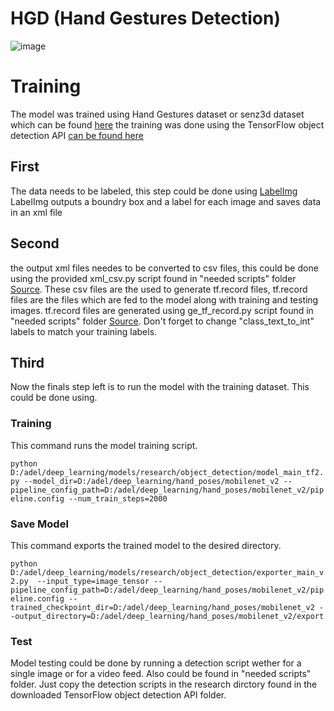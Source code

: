 # HGD (Hand Gestures Detection)

![image](https://user-images.githubusercontent.com/63298005/179505293-8c0d2cf1-2fc6-48f8-87dd-09acb4f5f15d.png)



# Training
The model was trained using Hand Gestures dataset or senz3d dataset which can be found [here](https://lttm.dei.unipd.it/downloads/gesture/) the training was done using the TensorFlow object detection API [can be found here ](https://github.com/tensorflow/models/tree/master/research/object_detection)

## First 
The data needs to be labeled, this step could be done using [LabelImg](https://github.com/heartexlabs/labelImg)
LabelImg outputs a boundry box and a label for each image and saves data in an xml file 


## Second 
the output xml files needes to be converted to csv files, this could be done using the provided xml_csv.py script found in "needed scripts" folder [Source](https://github.com/datitran/raccoon_dataset).
These csv files are the used to generate tf.record files, tf.record files are the files which are fed to the model along with training and testing images. tf.record files are generated using ge_tf_record.py script found in "needed scripts" folder [Source](https://github.com/datitran/raccoon_dataset). Don't forget to change "class_text_to_int" labels to match your training labels.

## Third
Now the finals step left is to run the model with the training dataset. This could be done using.

### Training
This command runs the model training script.

`python D:/adel/deep_learning/models/research/object_detection/model_main_tf2.py --model_dir=D:/adel/deep_learning/hand_poses/mobilenet_v2 --pipeline_config_path=D:/adel/deep_learning/hand_poses/mobilenet_v2/pipeline.config --num_train_steps=2000`



### Save Model
This command exports the trained model to the desired directory.

`python D:/adel/deep_learning/models/research/object_detection/exporter_main_v2.py  --input_type=image_tensor --pipeline_config_path=D:/adel/deep_learning/hand_poses/mobilenet_v2/pipeline.config --trained_checkpoint_dir=D:/adel/deep_learning/hand_poses/mobilenet_v2 --output_directory=D:/adel/deep_learning/hand_poses/mobilenet_v2/export`



### Test
Model testing could be done by running a detection script wether for a single image or for a video feed. Also could be found in "needed scripts" folder. Just copy the detection scripts in the research dirctory found in the downloaded TensorFlow object detection API folder.
